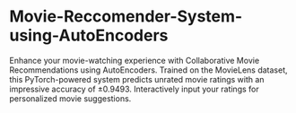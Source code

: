 # Movie-Reccomender-System-using-AutoEncoders
Enhance your movie-watching experience with Collaborative Movie Recommendations using AutoEncoders. Trained on the MovieLens dataset, this PyTorch-powered system predicts unrated movie ratings with an impressive accuracy of ±0.9493. Interactively input your ratings for personalized movie suggestions. 
